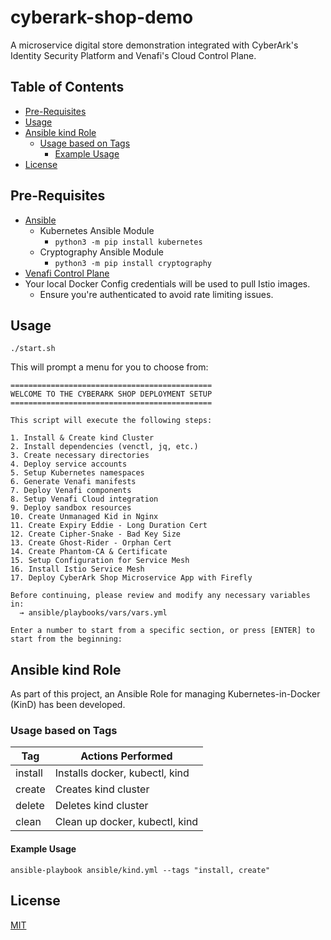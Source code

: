 # cyberark-shop-demo <!-- omit in toc -->

A microservice digital store demonstration integrated with CyberArk's Identity Security Platform and Venafi's Cloud Control Plane.

## Table of Contents <!-- omit in toc -->
- [Pre-Requisites](#pre-requisites)
- [Usage](#usage)
- [Ansible kind Role](#ansible-kind-role)
  - [Usage based on Tags](#usage-based-on-tags)
    - [Example Usage](#example-usage)
- [License](#license)

## Pre-Requisites

- [Ansible](https://docs.ansible.com/ansible/latest/installation_guide/intro_installation.html#selecting-an-ansible-package-and-version-to-install)
  - Kubernetes Ansible Module
    - `python3 -m pip install kubernetes`
  - Cryptography Ansible Module
    - `python3 -m pip install cryptography`
- [Venafi Control Plane](https://venafi.com/try-venafi/tls-protect-for-kubernetes/)
- Your local Docker Config credentials will be used to pull Istio images.
  - Ensure you're authenticated to avoid rate limiting issues.

## Usage

`./start.sh`

This will prompt a menu for you to choose from:

```plaintext
=============================================
WELCOME TO THE CYBERARK SHOP DEPLOYMENT SETUP
=============================================

This script will execute the following steps:

1. Install & Create kind Cluster
2. Install dependencies (venctl, jq, etc.)
3. Create necessary directories
4. Deploy service accounts
5. Setup Kubernetes namespaces
6. Generate Venafi manifests
7. Deploy Venafi components
8. Setup Venafi Cloud integration
9. Deploy sandbox resources
10. Create Unmanaged Kid in Nginx
11. Create Expiry Eddie - Long Duration Cert
12. Create Cipher-Snake - Bad Key Size
13. Create Ghost-Rider - Orphan Cert
14. Create Phantom-CA & Certificate
15. Setup Configuration for Service Mesh
16. Install Istio Service Mesh
17. Deploy CyberArk Shop Microservice App with Firefly

Before continuing, please review and modify any necessary variables in:
  → ansible/playbooks/vars/vars.yml

Enter a number to start from a specific section, or press [ENTER] to start from the beginning:
```

## Ansible kind Role

As part of this project, an Ansible Role for managing Kubernetes-in-Docker (KinD) has been developed.

### Usage based on Tags

|Tag|Actions Performed|
|---|---|
|install|Installs docker, kubectl, kind|
|create|Creates kind cluster|
|delete|Deletes kind cluster|
|clean|Clean up docker, kubectl, kind|

#### Example Usage

`ansible-playbook ansible/kind.yml --tags "install, create"`

## License
[MIT](LICENSE)